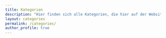 ```yaml
---
title: Kategorien
description: "Hier finden sich alle Kategorien, die hier auf der Website vorkommen."
layout: categories
permalink: /categories/
author_profile: true
---
```

